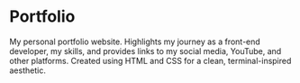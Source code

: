 # Portfolio
My personal portfolio website. Highlights my journey as a front-end developer, my skills, and provides links to my social media, YouTube, and other platforms. Created using HTML and CSS for a clean, terminal-inspired aesthetic.
